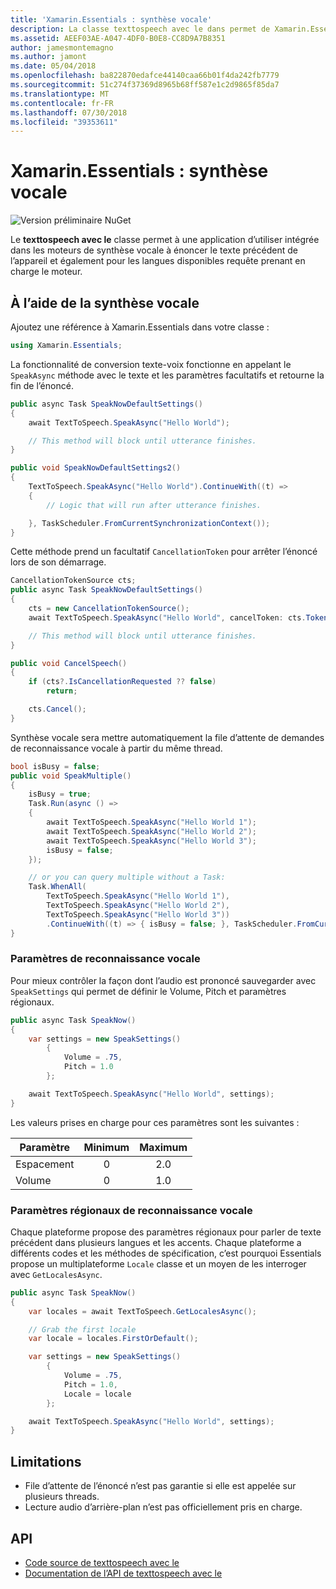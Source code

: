 ```yaml
---
title: 'Xamarin.Essentials : synthèse vocale'
description: La classe texttospeech avec le dans permet de Xamarin.Essentials une application utiliser intégrée dans les moteurs de synthèse vocale à énoncer le texte précédent de l’appareil et également pour les langues disponibles requête prenant en charge le moteur.
ms.assetid: AEEF03AE-A047-4DF0-B0E8-CC8D9A7B8351
author: jamesmontemagno
ms.author: jamont
ms.date: 05/04/2018
ms.openlocfilehash: ba822870edafce44140caa66b01f4da242fb7779
ms.sourcegitcommit: 51c274f37369d8965b68ff587e1c2d9865f85da7
ms.translationtype: MT
ms.contentlocale: fr-FR
ms.lasthandoff: 07/30/2018
ms.locfileid: "39353611"
---
```

# <a name="xamarinessentials-text-to-speech"></a>Xamarin.Essentials : synthèse vocale

![Version préliminaire NuGet](~/media/shared/pre-release.png)

Le **texttospeech avec le** classe permet à une application d’utiliser intégrée dans les moteurs de synthèse vocale à énoncer le texte précédent de l’appareil et également pour les langues disponibles requête prenant en charge le moteur.

## <a name="using-text-to-speech"></a>À l’aide de la synthèse vocale

Ajoutez une référence à Xamarin.Essentials dans votre classe :

```csharp
using Xamarin.Essentials;
```

La fonctionnalité de conversion texte-voix fonctionne en appelant le `SpeakAsync` méthode avec le texte et les paramètres facultatifs et retourne la fin de l’énoncé. 

```csharp
public async Task SpeakNowDefaultSettings()
{
    await TextToSpeech.SpeakAsync("Hello World");

    // This method will block until utterance finishes.
}

public void SpeakNowDefaultSettings2()
{
    TextToSpeech.SpeakAsync("Hello World").ContinueWith((t) =>
    {
        // Logic that will run after utterance finishes.

    }, TaskScheduler.FromCurrentSynchronizationContext());
}
```

Cette méthode prend un facultatif `CancellationToken` pour arrêter l’énoncé lors de son démarrage.

```csharp
CancellationTokenSource cts;
public async Task SpeakNowDefaultSettings()
{
    cts = new CancellationTokenSource();
    await TextToSpeech.SpeakAsync("Hello World", cancelToken: cts.Token);

    // This method will block until utterance finishes.
}

public void CancelSpeech()
{
    if (cts?.IsCancellationRequested ?? false)
        return;

    cts.Cancel();
}
```

Synthèse vocale sera mettre automatiquement la file d’attente de demandes de reconnaissance vocale à partir du même thread.

```csharp
bool isBusy = false;
public void SpeakMultiple()
{
    isBusy = true;
    Task.Run(async () =>
    {
        await TextToSpeech.SpeakAsync("Hello World 1");
        await TextToSpeech.SpeakAsync("Hello World 2");
        await TextToSpeech.SpeakAsync("Hello World 3");
        isBusy = false;
    });

    // or you can query multiple without a Task:
    Task.WhenAll(
        TextToSpeech.SpeakAsync("Hello World 1"),
        TextToSpeech.SpeakAsync("Hello World 2"),
        TextToSpeech.SpeakAsync("Hello World 3"))
        .ContinueWith((t) => { isBusy = false; }, TaskScheduler.FromCurrentSynchronizationContext());
}
```

### <a name="speech-settings"></a>Paramètres de reconnaissance vocale

Pour mieux contrôler la façon dont l’audio est prononcé sauvegarder avec `SpeakSettings` qui permet de définir le Volume, Pitch et paramètres régionaux.

```csharp
public async Task SpeakNow()
{
    var settings = new SpeakSettings()
        {
            Volume = .75,
            Pitch = 1.0
        };

    await TextToSpeech.SpeakAsync("Hello World", settings);
}
```

Les valeurs prises en charge pour ces paramètres sont les suivantes :

| Paramètre | Minimum | Maximum |
| --- | :---: | :---: |
| Espacement | 0 | 2.0 |
| Volume | 0 | 1.0 |

### <a name="speech-locales"></a>Paramètres régionaux de reconnaissance vocale

Chaque plateforme propose des paramètres régionaux pour parler de texte précédent dans plusieurs langues et les accents. Chaque plateforme a différents codes et les méthodes de spécification, c’est pourquoi Essentials propose un multiplateforme `Locale` classe et un moyen de les interroger avec `GetLocalesAsync`.

```csharp
public async Task SpeakNow()
{
    var locales = await TextToSpeech.GetLocalesAsync();

    // Grab the first locale
    var locale = locales.FirstOrDefault();

    var settings = new SpeakSettings()
        {
            Volume = .75,
            Pitch = 1.0,
            Locale = locale
        };

    await TextToSpeech.SpeakAsync("Hello World", settings);
}
```

## <a name="limitations"></a>Limitations

- File d’attente de l’énoncé n’est pas garantie si elle est appelée sur plusieurs threads.
- Lecture audio d’arrière-plan n’est pas officiellement pris en charge.

## <a name="api"></a>API

- [Code source de texttospeech avec le](https://github.com/xamarin/Essentials/tree/master/Xamarin.Essentials/TextToSpeech)
- [Documentation de l’API de texttospeech avec le](xref:Xamarin.Essentials.TextToSpeech)
